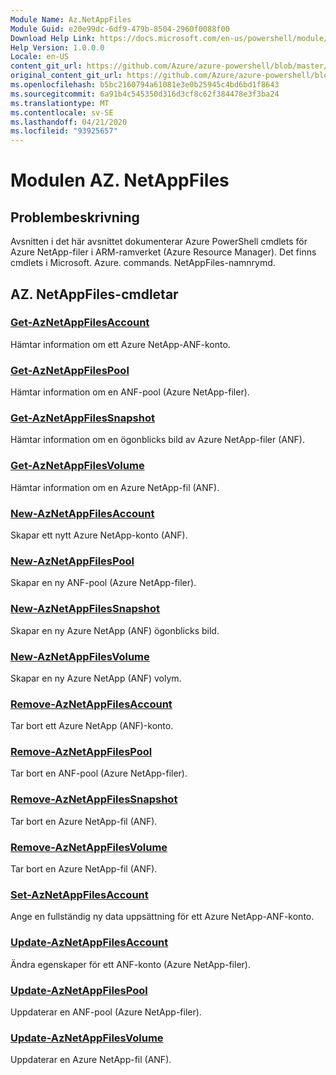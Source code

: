 ```yaml
---
Module Name: Az.NetAppFiles
Module Guid: e20e99dc-6df9-479b-8504-2960f0088f00
Download Help Link: https://docs.microsoft.com/en-us/powershell/module/az.netappfiles
Help Version: 1.0.0.0
Locale: en-US
content_git_url: https://github.com/Azure/azure-powershell/blob/master/src/NetAppFiles/NetAppFiles/help/Az.NetAppFiles.md
original_content_git_url: https://github.com/Azure/azure-powershell/blob/master/src/NetAppFiles/NetAppFiles/help/Az.NetAppFiles.md
ms.openlocfilehash: b5bc2160794a61081e3e0b25945c4bd6bd1f8643
ms.sourcegitcommit: 6a91b4c545350d316d3cf8c62f384478e3f3ba24
ms.translationtype: MT
ms.contentlocale: sv-SE
ms.lasthandoff: 04/21/2020
ms.locfileid: "93925657"
---
```

# Modulen AZ. NetAppFiles
## Problembeskrivning
Avsnitten i det här avsnittet dokumenterar Azure PowerShell cmdlets för Azure NetApp-filer i ARM-ramverket (Azure Resource Manager). Det finns cmdlets i Microsoft. Azure. commands. NetAppFiles-namnrymd.

## AZ. NetAppFiles-cmdletar
### [Get-AzNetAppFilesAccount](Get-AzNetAppFilesAccount.md)
Hämtar information om ett Azure NetApp-ANF-konto.

### [Get-AzNetAppFilesPool](Get-AzNetAppFilesPool.md)
Hämtar information om en ANF-pool (Azure NetApp-filer).

### [Get-AzNetAppFilesSnapshot](Get-AzNetAppFilesSnapshot.md)
Hämtar information om en ögonblicks bild av Azure NetApp-filer (ANF).

### [Get-AzNetAppFilesVolume](Get-AzNetAppFilesVolume.md)
Hämtar information om en Azure NetApp-fil (ANF).

### [New-AzNetAppFilesAccount](New-AzNetAppFilesAccount.md)
Skapar ett nytt Azure NetApp-konto (ANF).

### [New-AzNetAppFilesPool](New-AzNetAppFilesPool.md)
Skapar en ny ANF-pool (Azure NetApp-filer).

### [New-AzNetAppFilesSnapshot](New-AzNetAppFilesSnapshot.md)
Skapar en ny Azure NetApp (ANF) ögonblicks bild.

### [New-AzNetAppFilesVolume](New-AzNetAppFilesVolume.md)
Skapar en ny Azure NetApp (ANF) volym.

### [Remove-AzNetAppFilesAccount](Remove-AzNetAppFilesAccount.md)
Tar bort ett Azure NetApp (ANF)-konto.

### [Remove-AzNetAppFilesPool](Remove-AzNetAppFilesPool.md)
Tar bort en ANF-pool (Azure NetApp-filer).

### [Remove-AzNetAppFilesSnapshot](Remove-AzNetAppFilesSnapshot.md)
Tar bort en Azure NetApp-fil (ANF).

### [Remove-AzNetAppFilesVolume](Remove-AzNetAppFilesVolume.md)
Tar bort en Azure NetApp-fil (ANF).

### [Set-AzNetAppFilesAccount](Set-AzNetAppFilesAccount.md)
Ange en fullständig ny data uppsättning för ett Azure NetApp-ANF-konto.

### [Update-AzNetAppFilesAccount](Update-AzNetAppFilesAccount.md)
Ändra egenskaper för ett ANF-konto (Azure NetApp-filer).

### [Update-AzNetAppFilesPool](Update-AzNetAppFilesPool.md)
Uppdaterar en ANF-pool (Azure NetApp-filer).

### [Update-AzNetAppFilesVolume](Update-AzNetAppFilesVolume.md)
Uppdaterar en Azure NetApp-fil (ANF).


